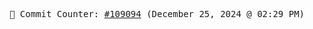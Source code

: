<p align="center">
    <samp>
        📮 Commit Counter: <a href="https://github.com/Javascript-void0/Javascript-void0/commits/main">#109094</a> (December 25, 2024 @ 02:29 PM)
    </samp>
</p>